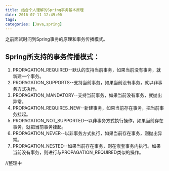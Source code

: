 ```yaml
---
title: 结合个人理解的Spring事务基本原理
date: 2016-07-11 12:49:00
tags: 
categories: [Java,spring]
---
```


之前面试时问到Spring事务的原理和事务传播模式。

## Spring所支持的事务传播模式：

 1. PROPAGATION_REQUIRED--默认的支持当前事务，如果当前没有事务，就新建一个事务。 
 2. PROPAGATION_SUPPORTS--支持当前事务，如果当前没有事务，就以非事务方式执行。 
 3. PROPAGATION_MANDATORY--支持当前事务，如果当前没有事务，就抛出异常。 
 4. PROPAGATION_REQUIRES_NEW--新建事务，如果当前存在事务，把当前事务挂起。 
 5. PROPAGATION_NOT_SUPPORTED--以非事务方式执行操作，如果当前存在事务，就把当前事务挂起。 
 6. PROPAGATION_NEVER--以非事务方式执行，如果当前存在事务，则抛出异常。 
 7. PROPAGATION_NESTED--如果当前存在事务，则在嵌套事务内执行。如果当前没有事务，则进行与PROPAGATION_REQUIRED类似的操作。

//整理中
